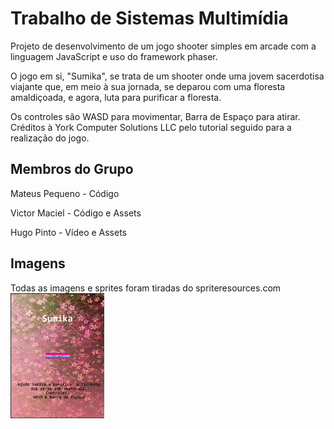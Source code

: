 # Trabalho de Sistemas Multimídia
Projeto de desenvolvimento de um jogo shooter simples em arcade com a linguagem JavaScript e uso do framework phaser.

O jogo em si, "Sumika",  se trata de um shooter onde uma jovem sacerdotisa viajante que, em meio à sua jornada, se deparou com uma floresta amaldiçoada, e agora, luta para purificar a floresta.

Os controles são WASD para movimentar, Barra de Espaço para atirar. Créditos à York Computer Solutions LLC pelo tutorial seguido para a realização do jogo.

## Membros do Grupo
Mateus Pequeno - Código

Victor Maciel - Código e Assets

Hugo Pinto - Vídeo e Assets

## Imagens
Todas as imagens e sprites foram tiradas do spriteresources.com
<img src="content/COVER.png" width="150" />


